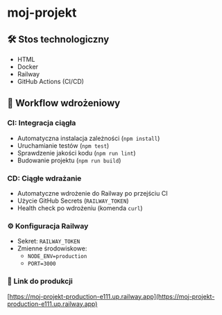 # moj-projekt

## 🛠 Stos technologiczny
- HTML
- Docker
- Railway
- GitHub Actions (CI/CD)

## 🚀 Workflow wdrożeniowy

### CI: Integracja ciągła
- Automatyczna instalacja zależności (`npm install`)
- Uruchamianie testów (`npm test`)
- Sprawdzenie jakości kodu (`npm run lint`)
- Budowanie projektu (`npm run build`)

### CD: Ciągłe wdrażanie
- Automatyczne wdrożenie do Railway po przejściu CI
- Użycie GitHub Secrets (`RAILWAY_TOKEN`)
- Health check po wdrożeniu (komenda `curl`)

### ⚙️ Konfiguracja Railway
- Sekret: `RAILWAY_TOKEN`
- Zmienne środowiskowe:
  - `NODE_ENV=production`
  - `PORT=3000`

### 🔗 Link do produkcji
[https://moj-projekt-production-e111.up.railway.app](https://moj-projekt-production-e111.up.railway.app)
